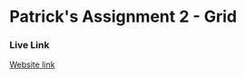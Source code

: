 # Patrick's Assignment 2 - Grid

### Live Link
[Website link](https://will160714.github.io/assignment-2/)